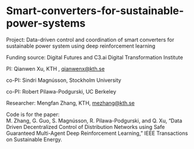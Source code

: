# Smart-converters-for-sustainable-power-systems

Project: Data-driven control and coordination of smart converters for sustainable power system using deep reinforcement learning

Funding source: Digital Futures and C3.ai Digital Transformation Institute


PI: Qianwen Xu, KTH , qianwenx@kth.se 

co-PI: Sindri Magnússon, Stockholm University

co-PI: Robert Pilawa-Podgurski, UC Berkeley

Researcher: Mengfan Zhang, KTH, mezhang@kth.se 

Code is for the paper:   
M. Zhang, G. Guo, S. Magnússon, R. Pilawa-Podgurski, and Q. Xu, “Data Driven Decentralized Control of Distribution Networks using Safe Guaranteed Multi-Agent Deep Reinforcement Learning,” IEEE Transactions on Sustainable Energy. 
 
